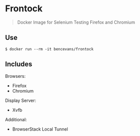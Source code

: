 # Frontock

> Docker Image for Selenium Testing Firefox and Chromium

## Use

    $ docker run --rm -it bencevans/frontock

## Includes

Browsers:

  * Firefox
  * Chromium
  
Display Server:

  * Xvfb 

Additional:

  * BrowserStack Local Tunnel  
